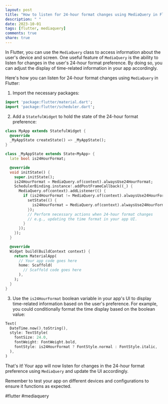 ```yaml
---
layout: post
title: "How to listen for 24-hour format changes using MediaQuery in Flutter?"
description: " "
date: 2023-10-01
tags: [flutter, mediaquery]
comments: true
share: true
---
```

In Flutter, you can use the `MediaQuery` class to access information about the user's device and screen. One useful feature of `MediaQuery` is the ability to listen for changes in the user's 24-hour format preference. By doing so, you can adjust the display of time-related information in your app accordingly.

Here's how you can listen for 24-hour format changes using `MediaQuery` in Flutter:

1. Import the necessary packages:
```dart
import 'package:flutter/material.dart';
import 'package:flutter/scheduler.dart';
```

2. Add a `StatefulWidget` to hold the state of the 24-hour format preference:
```dart
class MyApp extends StatefulWidget {
  @override
  _MyAppState createState() => _MyAppState();
}

class _MyAppState extends State<MyApp> {
  late bool is24HourFormat;

  @override
  void initState() {
    super.initState();
    is24HourFormat = MediaQuery.of(context).alwaysUse24HourFormat;
    SchedulerBinding.instance!.addPostFrameCallback((_) {
      MediaQuery.of(context).addListener(() {
        if (is24HourFormat != MediaQuery.of(context).alwaysUse24HourFormat) {
          setState(() {
            is24HourFormat = MediaQuery.of(context).alwaysUse24HourFormat;
          });
          // Perform necessary actions when 24-hour format changes
          // e.g., updating the time format in your app UI.
        }
      });
    });
  }

  @override
  Widget build(BuildContext context) {
    return MaterialApp(
      // Your app code goes here
      home: Scaffold(
        // Scaffold code goes here
      ),
    );
  }
}
```

3. Use the `is24HourFormat` boolean variable in your app's UI to display time-related information based on the user's preference. For example, you could conditionally format the time display based on the boolean value:
```dart
Text(
  DateTime.now().toString(),
  style: TextStyle(
    fontSize: 24.0,
    fontWeight: FontWeight.bold,
    fontStyle: is24HourFormat ? FontStyle.normal : FontStyle.italic,
  ),
)
```

That's it! Your app will now listen for changes in the 24-hour format preference using `MediaQuery` and update the UI accordingly.

Remember to test your app on different devices and configurations to ensure it functions as expected.

#flutter #mediaquery